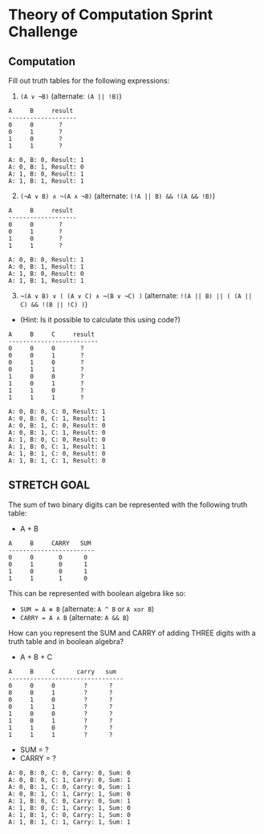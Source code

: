 # Theory of Computation Sprint Challenge

## Computation

Fill out truth tables for the following expressions:

1. `(A ∨ ¬B)` (alternate: `(A || !B)`)

```
A     B     result
-------------------
0     0       ?
0     1       ?
1     0       ?
1     1       ?
```

```
A: 0, B: 0, Result: 1
A: 0, B: 1, Result: 0
A: 1, B: 0, Result: 1
A: 1, B: 1, Result: 1
```

2. `(¬A ∨ B) ∧ ¬(A ∧ ¬B)` (alternate: `(!A || B) && !(A && !B)`)

```
A     B     result
-------------------
0     0       ?
0     1       ?
1     0       ?
1     1       ?
```

```
A: 0, B: 0, Result: 1
A: 0, B: 1, Result: 1
A: 1, B: 0, Result: 0
A: 1, B: 1, Result: 1
```

3. `¬(A ∨ B) ∨ ( (A ∨ C) ∧ ¬(B ∨ ¬C) )` (alternate:
   `!(A || B) || ( (A || C) && !(B || !C) )`)

-   (Hint: Is it possible to calculate this using code?)

```
A     B     C     result
-------------------------
0     0     0       ?
0     0     1       ?
0     1     0       ?
0     1     1       ?
1     0     0       ?
1     0     1       ?
1     1     0       ?
1     1     1       ?
```

```
A: 0, B: 0, C: 0, Result: 1
A: 0, B: 0, C: 1, Result: 1
A: 0, B: 1, C: 0, Result: 0
A: 0, B: 1, C: 1, Result: 0
A: 1, B: 0, C: 0, Result: 0
A: 1, B: 0, C: 1, Result: 1
A: 1, B: 1, C: 0, Result: 0
A: 1, B: 1, C: 1, Result: 0
```

## STRETCH GOAL

The sum of two binary digits can be represented with the following truth table:

-   A + B

```
A     B     CARRY   SUM
------------------------
0     0       0      0
0     1       0      1
1     0       0      1
1     1       1      0
```

This can be represented with boolean algebra like so:

-   `SUM = A ⊕ B` (alternate: `A ^ B` or `A xor B`)
-   `CARRY = A ∧ B` (alternate: `A && B`)

How can you represent the SUM and CARRY of adding THREE digits with a truth
table and in boolean algebra?

-   A + B + C

```
A     B     C      carry   sum
--------------------------------
0     0     0        ?      ?
0     0     1        ?      ?
0     1     0        ?      ?
0     1     1        ?      ?
1     0     0        ?      ?
1     0     1        ?      ?
1     1     0        ?      ?
1     1     1        ?      ?
```

-   SUM = ?
-   CARRY = ?

```
A: 0, B: 0, C: 0, Carry: 0, Sum: 0
A: 0, B: 0, C: 1, Carry: 0, Sum: 1
A: 0, B: 1, C: 0, Carry: 0, Sum: 1
A: 0, B: 1, C: 1, Carry: 1, Sum: 0
A: 1, B: 0, C: 0, Carry: 0, Sum: 1
A: 1, B: 0, C: 1, Carry: 1, Sum: 0
A: 1, B: 1, C: 0, Carry: 1, Sum: 0
A: 1, B: 1, C: 1, Carry: 1, Sum: 1
```
